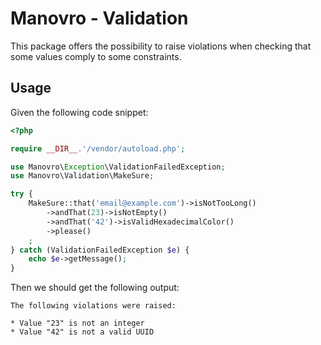 # Manovro - Validation

This package offers the possibility to raise violations when checking that
some values comply to some constraints.

## Usage

Given the following code snippet:

```php
<?php

require __DIR__.'/vendor/autoload.php';

use Manovro\Exception\ValidationFailedException;
use Manovro\Validation\MakeSure;

try {
    MakeSure::that('email@example.com')->isNotTooLong()
        ->andThat(23)->isNotEmpty()
        ->andThat('42')->isValidHexadecimalColor()
        ->please()
    ;
} catch (ValidationFailedException $e) {
    echo $e->getMessage();
}
```

Then we should get the following output:

```
The following violations were raised:

* Value "23" is not an integer
* Value "42" is not a valid UUID
```
